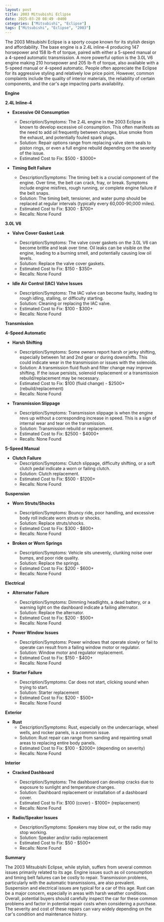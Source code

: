 ```yaml
---
layout: post
title: 2003 Mitsubishi Eclipse
date: 2025-03-20 08:49 -0400
categories: ["Mitsubishi", "Eclipse"]
tags: ["Mitsubishi", "Eclipse", "2003"]
---
```

The 2003 Mitsubishi Eclipse is a sporty coupe known for its stylish design and affordability. The base engine is a 2.4L inline-4 producing 147 horsepower and 158 lb-ft of torque, paired with either a 5-speed manual or a 4-speed automatic transmission. A more powerful option is the 3.0L V6 engine making 210 horsepower and 205 lb-ft of torque, also available with a 5-speed manual or 4-speed automatic. People often appreciate the Eclipse for its aggressive styling and relatively low price point. However, common complaints include the quality of interior materials, the reliability of certain components, and the car's age impacting parts availability.

**Engine**

**2.4L Inline-4**

*   **Excessive Oil Consumption**
    *   Description/Symptoms: The 2.4L engine in the 2003 Eclipse is known to develop excessive oil consumption. This often manifests as the need to add oil frequently between changes, blue smoke from the exhaust, and potentially fouled spark plugs.
    *   Solution: Repair options range from replacing valve stem seals to piston rings, or even a full engine rebuild depending on the severity of the issue.
    *   Estimated Cost to Fix: $500 - $3000+

*   **Timing Belt Failure**
    *   Description/Symptoms: The timing belt is a crucial component of the engine. Over time, the belt can crack, fray, or break. Symptoms include engine misfires, rough running, or complete engine failure if the belt snaps.
    *   Solution: The timing belt, tensioner, and water pump should be replaced at regular intervals (typically every 60,000-90,000 miles).
    *   Estimated Cost to Fix: $300 - $700+
    *   Recalls: None Found

**3.0L V6**

*   **Valve Cover Gasket Leak**
    *   Description/Symptoms: The valve cover gaskets on the 3.0L V6 can become brittle and leak over time. Oil leaks can be visible on the engine, leading to a burning smell, and potentially causing low oil levels.
    *   Solution: Replace the valve cover gaskets.
    *   Estimated Cost to Fix: $150 - $350+
    *   Recalls: None Found

*   **Idle Air Control (IAC) Valve Issues**
    *   Description/Symptoms: The IAC valve can become faulty, leading to rough idling, stalling, or difficulty starting.
    *   Solution: Cleaning or replacing the IAC valve.
    *   Estimated Cost to Fix: $100 - $300+
    *   Recalls: None Found

**Transmission**

**4-Speed Automatic**

*   **Harsh Shifting**
    *   Description/Symptoms: Some owners report harsh or jerky shifting, especially between 1st and 2nd gear or during downshifts. This could indicate wear in the transmission or issues with the solenoids.
    *   Solution: A transmission fluid flush and filter change may improve shifting. If the issue persists, solenoid replacement or a transmission rebuild/replacement may be necessary.
    *   Estimated Cost to Fix: $100 (fluid change) - $2500+ (rebuild/replacement)
    *   Recalls: None Found

*   **Transmission Slippage**
    *   Description/Symptoms: Transmission slippage is when the engine revs up without a corresponding increase in speed. This is a sign of internal wear and tear on the transmission.
    *   Solution: Transmission rebuild or replacement.
    *   Estimated Cost to Fix: $2500 - $4000+
    *   Recalls: None Found

**5-Speed Manual**

*   **Clutch Failure**
    *   Description/Symptoms: Clutch slippage, difficulty shifting, or a soft clutch pedal indicate a worn or failing clutch.
    *   Solution: Clutch replacement.
    *   Estimated Cost to Fix: $500 - $1200+
    *   Recalls: None Found

**Suspension**

*   **Worn Struts/Shocks**
    *   Description/Symptoms: Bouncy ride, poor handling, and excessive body roll indicate worn struts or shocks.
    *   Solution: Replace struts/shocks.
    *   Estimated Cost to Fix: $300 - $800+
    *   Recalls: None Found

*   **Broken or Worn Springs**
    * Description/Symptoms: Vehicle sits unevenly, clunking noise over bumps, and poor ride quality.
    * Solution: Replace the springs.
    * Estimated Cost to Fix: $200 - $600+
    * Recalls: None Found

**Electrical**

*   **Alternator Failure**
    *   Description/Symptoms: Dimming headlights, a dead battery, or a warning light on the dashboard indicate a failing alternator.
    *   Solution: Replace the alternator.
    *   Estimated Cost to Fix: $200 - $500+
    *   Recalls: None Found

*   **Power Window Issues**
    *   Description/Symptoms: Power windows that operate slowly or fail to operate can result from a failing window motor or regulator.
    *   Solution: Window motor and regulator replacement.
    *   Estimated Cost to Fix: $150 - $400+
    *   Recalls: None Found

*   **Starter Failure**
    *   Description/Symptoms: Car does not start, clicking sound when trying to start.
    *   Solution: Starter replacement
    *   Estimated Cost to Fix: $200 - $500+
    *   Recalls: None Found

**Exterior**

*   **Rust**
    *   Description/Symptoms: Rust, especially on the undercarriage, wheel wells, and rocker panels, is a common issue.
    *   Solution: Rust repair can range from sanding and repainting small areas to replacing entire body panels.
    *   Estimated Cost to Fix: $100 - $2000+ (depending on severity)
    *   Recalls: None Found

**Interior**

*   **Cracked Dashboard**
    *   Description/Symptoms: The dashboard can develop cracks due to exposure to sunlight and temperature changes.
    *   Solution: Dashboard replacement or installation of a dashboard cover.
    *   Estimated Cost to Fix: $100 (cover) - $1000+ (replacement)
    *   Recalls: None Found

*   **Radio/Speaker Issues**
    *   Description/Symptoms: Speakers may blow out, or the radio may stop working.
    *   Solution: Speaker and/or radio replacement
    *   Estimated Cost to Fix: $50 - $500+
    *   Recalls: None Found

**Summary**

The 2003 Mitsubishi Eclipse, while stylish, suffers from several common issues primarily related to its age. Engine issues such as oil consumption and timing belt failures can be costly to repair. Transmission problems, particularly with the automatic transmissions, are also prevalent. Suspension and electrical issues are typical for a car of this age. Rust can be a major concern, especially in areas with harsh weather conditions. Overall, potential buyers should carefully inspect the car for these common problems and factor in potential repair costs when considering a purchase. The severity and cost of these repairs can vary widely depending on the car's condition and maintenance history.

